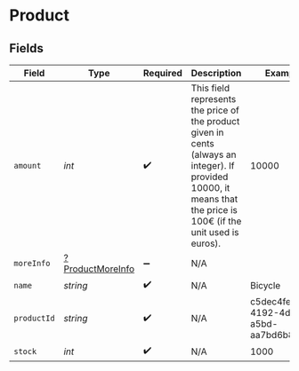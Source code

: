 # Product


## Fields

| Field                                                                                                                                                              | Type                                                                                                                                                               | Required                                                                                                                                                           | Description                                                                                                                                                        | Example                                                                                                                                                            |
| ------------------------------------------------------------------------------------------------------------------------------------------------------------------ | ------------------------------------------------------------------------------------------------------------------------------------------------------------------ | ------------------------------------------------------------------------------------------------------------------------------------------------------------------ | ------------------------------------------------------------------------------------------------------------------------------------------------------------------ | ------------------------------------------------------------------------------------------------------------------------------------------------------------------ |
| `amount`                                                                                                                                                           | *int*                                                                                                                                                              | :heavy_check_mark:                                                                                                                                                 | This field represents the price of the product given in cents (always an integer). If provided 10000, it means that the price is 100€ (if the unit used is euros). | 10000                                                                                                                                                              |
| `moreInfo`                                                                                                                                                         | [?ProductMoreInfo](../../models/shared/ProductMoreInfo.md)                                                                                                         | :heavy_minus_sign:                                                                                                                                                 | N/A                                                                                                                                                                |                                                                                                                                                                    |
| `name`                                                                                                                                                             | *string*                                                                                                                                                           | :heavy_check_mark:                                                                                                                                                 | N/A                                                                                                                                                                | Bicycle                                                                                                                                                            |
| `productId`                                                                                                                                                        | *string*                                                                                                                                                           | :heavy_check_mark:                                                                                                                                                 | N/A                                                                                                                                                                | c5dec4fe-4192-4d38-a5bd-aa7bd6b86499                                                                                                                               |
| `stock`                                                                                                                                                            | *int*                                                                                                                                                              | :heavy_check_mark:                                                                                                                                                 | N/A                                                                                                                                                                | 1000                                                                                                                                                               |